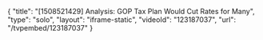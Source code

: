 {
    "title": "[1508521429] Analysis: GOP Tax Plan Would Cut Rates for Many",
    "type": "solo",
    "layout": "iframe-static",
    "videoId": "123187037",
    "url": "\/tvpembed\/123187037"
}